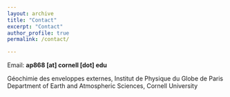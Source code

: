 ```yaml
---
layout: archive
title: "Contact"
excerpt: "Contact"
author_profile: true
permalink: /contact/

---
```

Email: **ap868 [at] cornell [dot] edu**

Géochimie des enveloppes externes, Institut de Physique du Globe de Paris<br>
Department of Earth and Atmospheric Sciences, Cornell University
